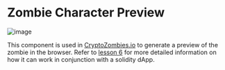 # Zombie Character Preview

![image](https://user-images.githubusercontent.com/1289797/38184554-1654a98c-367b-11e8-8620-655d88916c90.png)

This component is used in [CryptoZombies.io](https://cryptoZombies.io) to generate a preview of the zombie in the browser. Refer to [lesson 6](https://cryptoZombies.io/course) for more detailed information on how it can work in conjunction with a solidity dApp.
